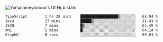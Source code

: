 ![Yamalameyooooo's GitHub stats](https://github-readme-stats.vercel.app/api?username=yamalameyooooo&theme=transparent&show_icons=true\&show=reviews,discussions_started,discussions_answered,prs_merged,prs_merged_percentage)

<!--START_SECTION:waka-->

```txt
TypeScript        1 hr 28 mins    █████████████████▒░░░░░░░   68.94 %
Java              27 mins         █████▒░░░░░░░░░░░░░░░░░░░   21.41 %
JSON              7 mins          █▒░░░░░░░░░░░░░░░░░░░░░░░   05.49 %
XML               5 mins          █░░░░░░░░░░░░░░░░░░░░░░░░   04.14 %
GraphQL           0 secs          ░░░░░░░░░░░░░░░░░░░░░░░░░   00.01 %
```

<!--END_SECTION:waka-->
